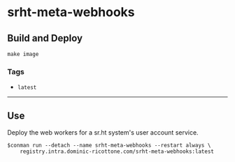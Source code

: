 # srht-meta-webhooks


## Build and Deploy

```
make image
```


### Tags

 + `latest`

----

## Use

Deploy the web workers for a sr.ht system's user account service.

```
$conman run --detach --name srht-meta-webhooks --restart always \
    registry.intra.dominic-ricottone.com/srht-meta-webhooks:latest
```

